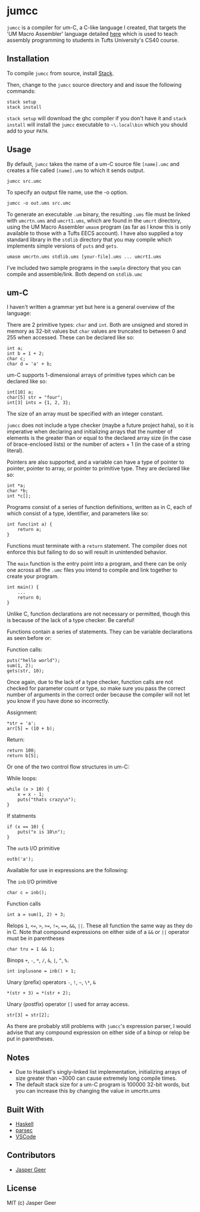 # jumcc
`jumcc` is a compiler for um-C, a C-like language I created, that targets the 'UM Macro Assembler' language detailed [here](https://www.cs.tufts.edu/comp/40-2011f/handouts/umasm.html) which is used to teach assembly programming to students in Tufts University's CS40 course.

## Installation
To compile `jumcc` from source, install [Stack](https://docs.haskellstack.org/en/stable/install_and_upgrade/).

Then, change to the `jumcc` source directory and and issue the following commands:
```
stack setup
stack install
```
`stack setup` will download the ghc compiler if you don't have it and `stack install` will install the `jumcc` executable to `~\.local\bin` which you should add to your `PATH`.

## Usage
By default, `jumcc` takes the name of a um-C source file `[name].umc` and creates a file called `[name].ums` to which it sends output.
```
jumcc src.umc
```
To specify an output file name, use the -o option.
```
jumcc -o out.ums src.umc
```
To generate an executable `.um` binary, the resulting `.ums` file must be linked with `umcrtn.ums` and `umcrt1.ums`, which are found in the `umcrt` directory, using the UM Macro Assembler `umasm` program (as far as I know this is only available to those with a Tufts EECS account). I have also supplied a toy standard library in the `stdlib` directory that you may compile which implements simple versions of `puts` and `gets`.
```
umasm umcrtn.ums stdlib.ums [your-file].ums ... umcrt1.ums
```
I've included two sample programs in the `sample` directory that you can compile and assemble/link. Both depend on `stdlib.umc`

## um-C
I haven't written a grammar yet but here is a general overview of the language:

There are 2 primitive types: `char` and `int`. Both are unsigned and stored in memory as 32-bit values but `char` values are truncated to between 0 and 255 when accessed. These can be declared like so:
```
int a;
int b = 1 + 2;
char c;
char d = 'a' + b;
```

um-C supports 1-dimensional arrays of primitive types which can be declared like so:

```
int[10] a;
char[5] str = "four";
int[3] ints = {1, 2, 3};
```
The size of an array must be specified with an integer constant.

`jumcc` does not include a type checker (maybe a future project haha), so it is imperative when declaring and initializing arrays that the number of elements is the greater than or equal to the declared array size (in the case of brace-enclosed lists) or the number of 
acters + 1 (in the case of a string literal).

Pointers are also supported, and a variable can have a type of pointer to pointer, pointer to array, or pointer to primitive type. They are declared like so:
```
int *a;
char *b;
int *c[];
```

Programs consist of a series of function definitions, written as in C, each of which consist of a type, identifier, and parameters like so:
```
int func(int a) {
    return a;
}
```
Functions must terminate with a `return` statement. The compiler does not enforce this but failing to do so will result in unintended behavior.

The `main` function is the entry point into a program, and there can be only one across all the `.umc` files you intend to compile and link together to create your program.
```
int main() {
    ...
    return 0;
}
```

Unlike C, function declarations are not necessary or permitted, though this is because of the lack of a type checker. Be careful!

Functions contain a series of statements. They can be variable declarations as seen before or:

Function calls:
```
puts("hello world");
sum(1, 2);
gets(str, 10);
```
Once again, due to the lack of a type checker, function calls are not checked for parameter count or type, so make sure you pass the correct number of arguments in the correct order because the compiler will not let you know if you have done so incorrectly.

Assignment:
```
*str = 'a';
arr[5] = (10 + b);
```
Return:
```
return 100;
return b[5];
```
Or one of the two control flow structures in um-C:

While loops:
```
while (x > 10) {
    x = x - 1;
    puts("thats crazy\n");
}
```
If statments
```
if (x == 10) {
    puts("x is 10\n");
}
```

The `outb` I/O primitive
```
outb('a');
```

Available for use in expressions are the following:

The `inb` I/O primitive
```
char c = inb();
```
Function calls
```
int a = sum(1, 2) + 3;
```

Relops `1`, `<=`, `>`, `>=`, `!=`, `==`, `&&`, `||`. These all function the same way as they do in C. Note that compound expressions on either side of a `&&` or `||` operator must be in parentheses
```
char tru = 1 && 1;
```

Binops `+`, `-`, `*`, `/`, `&`, `|`,  `^`, `%`.
```
int inplusone = inb() + 1;
```

Unary (prefix) operators `-`, `!`, `~`, `\*`, `&`
```
*(str + 3) = *(str + 2);
```

Unary (postfix) operator `[]` used for array access.
```
str[3] = str[2];
```

As there are probably still problems with `jumcc`'s expression parser, I would advise that any compound expression on either side of a binop or relop be put in parentheses.

## Notes
* Due to Haskell's singly-linked list implementation, initializing arrays of size greater than ~3000 can cause extremely long compile times.
* The default stack size for a um-C program is 100000 32-bit words, but you can increase this by changing the value in umcrtn.ums

## Built With
* [Haskell](https://www.haskell.org/)
* [parsec](https://hackage.haskell.org/package/parsec)
* [VSCode](https://code.visualstudio.com)

## Contributors
* [Jasper Geer](https://github.com/jaspergeer)

## License
MIT (c) Jasper Geer
